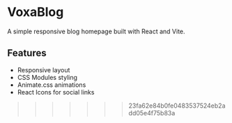 
# VoxaBlog

A simple responsive blog homepage built with React and Vite.

## Features

- Responsive layout
- CSS Modules styling
- Animate.css animations
- React Icons for social links
>>>>>>> 23fa62e84b0fe0483537524eb2add05e4f75b83a
